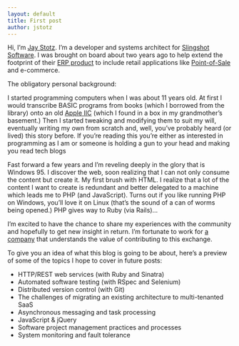```yaml
---
layout: default
title: First post
author: jstotz
---
```


Hi, I’m <a href="http://github.com/jstotz">Jay Stotz</a>. I’m a developer and systems architect for <a href="http://www.slingshotsoftware.com/">Slingshot Software</a>. I was brought on board about two years ago to help extend the footprint of their <a href="http://www.slingshotsoftware.com/content/products">ERP product</a> to include retail applications like <a href="http://www.slingshotsoftware.com/content/products/point-of-sale">Point-of-Sale</a> and e-commerce.

The obligatory personal background:

I started programming computers when I was about 11 years old. At first I would transcribe BASIC programs from books (which I borrowed from the library) onto an old <a href="http://en.wikipedia.org/wiki/Apple_II_series">Apple IIC</a> (which I found in a box in my grandmother’s basement.) Then I started tweaking and modifying them to suit my will, eventually writing my own from scratch and, well, you’ve probably heard (or lived) this story before. If you’re reading this you’re either as interested in programming as I am or someone is holding a gun to your head and making you read tech blogs

Fast forward a few years and I’m reveling deeply in the glory that is Windows 95. I discover the web, soon realizing that I can not only consume the content but create it. My first brush with HTML. I realize that a lot of the content I want to create is redundant and better delegated to a machine which leads me to PHP (and JavaScript). Turns out if you like running PHP on Windows, you’ll love it on Linux (that’s the sound of a can of worms being opened.) PHP gives way to Ruby (via Rails)...

I’m excited to have the chance to share my experiences with the community and hopefully to get new insight in return. I’m fortunate to work for <a href="http://www.slingshotsoftware.com/">a company</a> that understands the value of contributing to this exchange.

To give you an idea of what this blog is going to be about, here’s a preview of some of the topics I hope to cover in future posts:

<ul>
	<li>HTTP/REST web services (with Ruby and Sinatra)</li>
	<li>Automated software testing (with RSpec and Selenium)</li>
	<li>Distributed version control (with Git)</li>
	<li>The challenges of migrating an existing architecture to multi-tenanted SaaS</li>
	<li>Asynchronous messaging and task processing</li>
	<li>JavaScript &amp; jQuery</li>
	<li>Software project management practices and processes</li>
	<li>System monitoring and fault tolerance</li>
</ul>